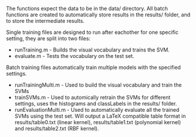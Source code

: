 The functions expect the data to be in the data/ directory. All batch functions are created to automatically store results in the results/ folder, and to store the intermediate results.

Single training files are designed to run after eachother for one specific setting, they are split into two files:
* runTraining.m - Builds the visual vocabulary and trains the SVM.
* evaluate.m - Tests the vocabulary on the test set.

Batch training files automatically train multiple models with the specified settings.
* runTrainingMulti.m - Used to build the visual vocabulary and train the SVMs
* trainSVMs.m - Used to automically retrain the SVMs for different settings, uses the histograms and classLabels in the results/ folder.
* runEvaluationMulti.m - Used to automatically evaluate all the trained SVMs using the test set. Will output a LaTeX compatible table format in results/table0.txt (linear kernel), results/table1.txt (polynomial kernel) and results/table2.txt (RBF kernel).

